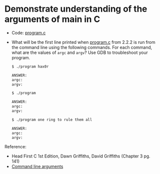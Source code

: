 # Demonstrate understanding of the arguments of main in C

- Code: [program.c](../2.2.2/program.c)

- What will be the first line printed when [program.c](../2.2.2/program.c) from 2.2.2 is run from the command line using the following commands.  For each command, what are the values of `argc` and `argv`? Use GDB to troubleshoot your program.


    ```bash
    $ ./program hax0r

    ANSWER:
    argc:
    argv:
    ```

    ```bash
    $ ./program

    ANSWER:
    argc:
    argv:
    ```

    ```bash
    $ ./program one ring to rule them all

    ANSWER:
    argc:
    argv:
    ```


Reference:

- Head First C 1st Edition, Dawn Griffiths, David Griffiths (Chapter 3 pg. 141)
- [Command line arguments](https://data-flair.training/blogs/command-line-arguments-in-c/)